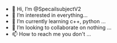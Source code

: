 - 👋 Hi, I’m @SpecailsubjectV2
- 👀 I’m interested in everything...
- 🌱 I’m currently learning c++, python ...
- 💞️ I’m looking to collaborate on nothing ...
- 📫 How to reach me you don't ...

<!---
SpecailsubjectV2/SpecailsubjectV2 is a ✨ special ✨ repository because its `README.md` (this file) appears on your GitHub profile.
You can click the Preview link to take a look at your changes.
--->
